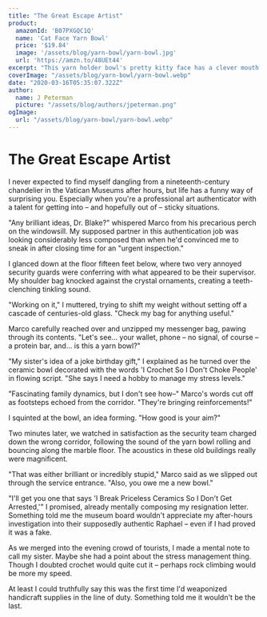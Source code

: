 ```yaml
---
title: "The Great Escape Artist"
product:
  amazonId: 'B07PXGQC1Q'
  name: 'Cat Face Yarn Bowl'
  price: '$19.84'
  image: '/assets/blog/yarn-bowl/yarn-bowl.jpg'
  url: 'https://amzn.to/48UEt44'
excerpt: "This yarn holder bowl's pretty kitty face has a clever mouth opening to feed yarn through."
coverImage: "/assets/blog/yarn-bowl/yarn-bowl.webp"
date: "2020-03-16T05:35:07.322Z"
author:
  name: J Peterman
  picture: "/assets/blog/authors/jpeterman.png"
ogImage:
  url: "/assets/blog/yarn-bowl/yarn-bowl.webp"
---
```


# The Great Escape Artist

I never expected to find myself dangling from a nineteenth-century chandelier in the Vatican Museums after hours, but life has a funny way of surprising you. Especially when you're a professional art authenticator with a talent for getting into – and hopefully out of – sticky situations.

"Any brilliant ideas, Dr. Blake?" whispered Marco from his precarious perch on the windowsill. My supposed partner in this authentication job was looking considerably less composed than when he'd convinced me to sneak in after closing time for an "urgent inspection."

I glanced down at the floor fifteen feet below, where two very annoyed security guards were conferring with what appeared to be their supervisor. My shoulder bag knocked against the crystal ornaments, creating a teeth-clenching tinkling sound.

"Working on it," I muttered, trying to shift my weight without setting off a cascade of centuries-old glass. "Check my bag for anything useful."

Marco carefully reached over and unzipped my messenger bag, pawing through its contents. "Let's see... your wallet, phone – no signal, of course – a protein bar, and... is this a yarn bowl?"

"My sister's idea of a joke birthday gift," I explained as he turned over the ceramic bowl decorated with the words 'I Crochet So I Don't Choke People' in flowing script. "She says I need a hobby to manage my stress levels."

"Fascinating family dynamics, but I don't see how–" Marco's words cut off as footsteps echoed from the corridor. "They're bringing reinforcements!"

I squinted at the bowl, an idea forming. "How good is your aim?"

Two minutes later, we watched in satisfaction as the security team charged down the wrong corridor, following the sound of the yarn bowl rolling and bouncing along the marble floor. The acoustics in these old buildings really were magnificent.

"That was either brilliant or incredibly stupid," Marco said as we slipped out through the service entrance. "Also, you owe me a new bowl."

"I'll get you one that says 'I Break Priceless Ceramics So I Don't Get Arrested,'" I promised, already mentally composing my resignation letter. Something told me the museum board wouldn't appreciate my after-hours investigation into their supposedly authentic Raphael – even if I had proved it was a fake.

As we merged into the evening crowd of tourists, I made a mental note to call my sister. Maybe she had a point about the stress management thing. Though I doubted crochet would quite cut it – perhaps rock climbing would be more my speed.

At least I could truthfully say this was the first time I'd weaponized handicraft supplies in the line of duty. Something told me it wouldn't be the last.